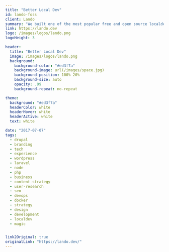 ```yaml
---
title: "Better Local Dev"
id: lando-foss
client: Lando
summary: "We built one of the most popular free and open source localdev tools in use today with very limited resources"
link: https://lando.dev
logo: /images/logos/lando.png
logoHeight: 3

header:
  title: "Better Local Dev"
  image: /images/logos/lando.png
  background:
    background-color: "#ed3f7a"
    background-image: url(/images/space.jpg)
    background-position: 100% 20%
    background-size: auto
    opacity: .99
    background-repeat: no-repeat

theme:
  background: "#ed3f7a"
  headerColor: white
  headerHover: white
  headerActive: white
  text: white

date: "2017-07-07"
tags:
  - drupal
  - branding
  - tech
  - experience
  - wordpress
  - laravel
  - node
  - php
  - business
  - content-strategy
  - user-research
  - seo
  - devops
  - docker
  - strategy
  - design
  - development
  - localdev
  - magic


link2Original: true
originalLink: "https://lando.dev/"
---
```

